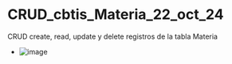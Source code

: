 # CRUD_cbtis_Materia_22_oct_24
CRUD create, read, update y delete registros de la tabla Materia
- ![image](https://github.com/user-attachments/assets/e8c4a68b-2a82-4948-a217-c78ea47c4cba)
